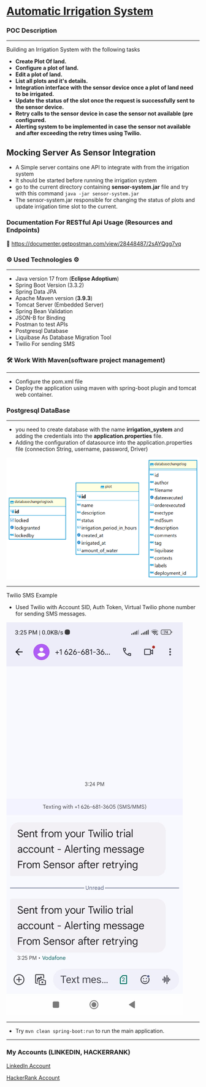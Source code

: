 # <ins>Automatic Irrigation System</ins>

### **POC Description**

-----
Building an Irrigation System with the following tasks
- **Create Plot Of land.**
- **Configure a plot of land.**
- **Edit a plot of land.**
- **List all plots and it's details.**
- **Integration interface with the sensor device once a plot of land
  need to be irrigated.**
- **Update the status of the slot once the request is successfully sent
  to the sensor device.**
- **Retry calls to the sensor device in case the sensor not available
  (pre configured.**
- **Alerting system to be implemented in case the sensor not
  available and after exceeding the retry times using Twilio.**

## Mocking Server As Sensor Integration
- A Simple server contains one API to integrate with from the irrigation system
- It should be started before running the irrigation system
- go to the current directory containing **sensor-system.jar** file and try with this command
 `java -jar sensor-system.jar`
- The sensor-system.jar responsible for changing the status of plots and update irrigation time slot to the current.
### Documentation For RESTful Api Usage (Resources and Endpoints)

📧 https://documenter.getpostman.com/view/28448487/2sAYQgg7vq

### ⚙ Used Technologies ⚙

---
* Java version 17 from (**Eclipse Adoptium**)
* Spring Boot Version (3.3.2)
* Spring Data JPA
* Apache Maven version (**3.9.3**)
* Tomcat Server (Embedded Server)
* Spring Bean Validation
* JSON-B for Binding
* Postman to test APIs
* Postgresql Database
* Liquibase As Database Migration Tool
* Twilio For sending SMS
### 🛠 Work With Maven(software project management)

---
* Configure the pom.xml file
* Deploy the application using maven with spring-boot plugin and tomcat web container.





### Postgresql DataBase

---
* you need to create database with the name **irrigation_system** and adding the credentials into the **application.properties** file.
* Adding the configuration of datasource into the application.properties file (connection String, username, password, Driver)

![Alt text](src/main/resources/static/irrigation_system-db.png)




------
Twilio SMS Example
- Used Twilio with Account SID, Auth Token, Virtual Twilio phone number for sending SMS messages.

![Alt text](src\main\resources\static\Alerting-Message.jpg)

------
- Try
  `mvn clean spring-boot:run` to run the main application.
------
### My  Accounts (LINKEDIN, HACKERRANK)

[LinkedIn Account](https://www.linkedin.com/in/abdallah96)


[HackerRank Account](https://www.hackerrank.com/profile/abdallahsameer22)

